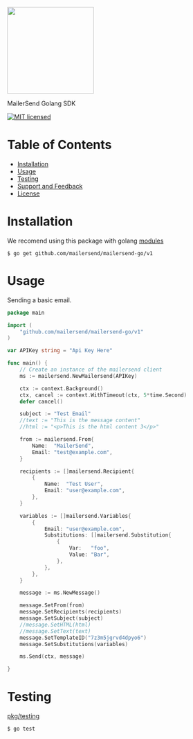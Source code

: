 <a href="https://www.mailersend.com"><img src="https://www.mailersend.com/images/logo.svg" width="200px"/></a>

MailerSend Golang SDK

[![MIT licensed](https://img.shields.io/badge/license-MIT-blue.svg)](./LICENSE.md)

# Table of Contents
* [Installation](#installation)
* [Usage](#usage)
* [Testing](#testing)
* [Support and Feedback](#support-and-feedback)
* [License](#license)

<a name="installation"></a>
# Installation
We recomend using this package with golang [modules](https://github.com/golang/go/wiki/Modules)

```
$ go get github.com/mailersend/mailersend-go/v1
```

<a name="usage"></a>
# Usage

Sending a basic email.

``` go
package main

import (
    "github.com/mailersend/mailersend-go/v1"
)

var APIKey string = "Api Key Here"

func main() {
	// Create an instance of the mailersend client
	ms := mailersend.NewMailersend(APIKey)

	ctx := context.Background()
	ctx, cancel := context.WithTimeout(ctx, 5*time.Second)
	defer cancel()

	subject := "Test Email"
	//text := "This is the message content"
	//html := "<p>This is the html content 3</p>"

	from := mailersend.From{
		Name:  "MailerSend",
		Email: "test@example.com",
	}

	recipients := []mailersend.Recipient{
		{
			Name:  "Test User",
			Email: "user@example.com",
		},
	}

	variables := []mailersend.Variables{
		{
			Email: "user@example.com",
			Substitutions: []mailersend.Substitution{
				{
					Var:   "foo",
					Value: "Bar",
				},
			},
		},
	}

	message := ms.NewMessage()

	message.SetFrom(from)
	message.SetRecipients(recipients)
	message.SetSubject(subject)
	//message.SetHTML(html)
	//message.SetText(text)
	message.SetTemplateID("7z3m5jgrvd4dpyo6")
	message.SetSubstitutions(variables)

	ms.Send(ctx, message)

}

```

<a name="testing"></a>

# Testing

[pkg/testing](https://golang.org/pkg/testing/)

```
$ go test
```
